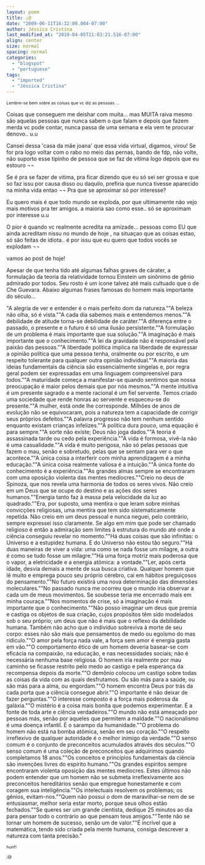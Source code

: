 ```yaml
---
layout: poem
title: ;@
date: "2009-06-11T16:32:00.004-07:00"
author: Jéssica Cristina
last_modified_at: "2010-04-05T21:03:21.516-07:00"
align: center
size: normal
spacing: normal
categories:
  - "blogspot"
  - "portuguese"
tags:
  - "imported"
  - "Jéssica Cristina"
---
```


<span style="font-size:78%;">Lembre-se bem sobre as coisas que vc diz as pessoas ...

Coisas que conseguem me deishar com muita... mas MUITA raiva mesmo são aquelas pessoas que nunca sabem o que falam e depois que fazem merda vc pode contar, nunca passa de uma semana e ela vem te procurar denovo..   u.u

Cansei dessa 'casa da mãe joana' que essa vida virtual, digamos, virou!  Se for pra logo voltar com o rabo no meio das pernas, bando de fdp, não volte, não suporto esse tipinho de pessoa que se faz de vitima logo depois que eu estouro ¬¬

Se é pra se fazer de vitima, pra ficar dizendo que eu só sei ser grossa e que so faz issu por causa disso ou daquilo, prefiria que nunca tivesse aparecido na minha vida entao ¬¬   Pra que se aproximar só por interesse?

Eu quero mais é que todo mundo se exploda,  por que ultimamente não vejo mais motivos pra ter amigos. a maioria sao como esse.. só se aproximam por interesse u.u

O pior é quando vc realmente acredita na amizade... pessoas como EU que ainda acreditam nissu no mundo de hoje , na situaçao que as coisas estao, só são feitas de idiota..   é por issu que eu quero que todos vocês se explodam ¬¬

vamos ao post de hoje!

Apesar de que tenha tido até algumas falhas graves de cárater, a formulação da teoria da relatividade tornou Einstein um sinônimo de gênio admirado por todos. Seu rosto é um ícone talvez até mais cultuado que o de Che Guevara. Abaixo algumas frases famosas do homem mais importante do século...

"A alegria de ver e entender é o mais perfeito dom da natureza.""A beleza não olha, só é vista.""A cada dia sabemos mais e entendemos menos.""A debilidade de atitude torna-se debilidade de caráter.""A diferença entre o passado, o presente e o futuro é só uma ilusão persistente.""A formulação de um problema é mais importante que sua solução.""A imaginação é mais importante que o conhecimento.""A lei da gravidade não é responsável pela paixão das pessoas.""A liberdade política implica na liberdade de expressar a opinião política que uma pessoa tenha, oralmente ou por escrito, e um respeito tolerante para qualquer outra opinião individual.""A maioria das ideias fundamentais da ciência são essencialmente singelas e, por regra geral podem ser expressadas em uma linguagem compreensível para todos.""A maturidade começa a manifestar-se quando sentimos que nossa preocupação é maior pelos demais que por nós mesmos.""A mente intuitiva é um presente sagrado e a mente racional é um fiel servente. Temos criado uma sociedade que rende honras ao servente e esqueceu-se do presente.""A mulher, está onde lhe corresponde. Milhões de anos de evolução não se equivocaram, pois a natureza tem a capacidade de corrigir seus próprios defeitos.""A palavra progresso não tem nenhum sentido enquanto existam crianças infelizes.""A política dura pouco, uma equação é para sempre.""A sorte não existe; Deus não joga dados.""A teoria é assassinada tarde ou cedo pela experiência.""A vida é formosa, vivê-la não é uma casualidade.""A vida é muito perigosa, não só pelas pessoas que fazem o mau, senão e sobretudo, pelas que se sentam para ver o que acontece.""A única coisa a interferir com minha aprendizagem é a minha educação.""A única coisa realmente valiosa é a intuição.""A única fonte do conhecimento é a experiência.""As grandes almas sempre se encontraram com uma oposição violenta das mentes medíocres.""Creio no deus de Spinoza, que nos revela uma harmonia de todos os seres vivos. Não creio em um Deus que se ocupe do destino e as ações dos seres humanos.""Energia tanto faz à massa pela velocidade da luz ao quadrado.""Era, por suposto, uma mentira o que leram sobre minhas convicções religiosas, uma mentira que tem sido sistematicamente repetida. Não creio em um deus pessoal e nunca neguei, pelo contrário, sempre expressei isso claramente. Se algo em mim que pode ser chamado religioso é então a admiração sem limites à estrutura do mundo até onde a ciência conseguiu revelar no momento.""Há duas coisas que são infinitas: o Universo e a estupidez humana. E do Universo não estou tão seguro.""Há duas maneiras de viver a vida: uma como se nada fosse um milagre, a outra é como se tudo fosse um milagre.""Há uma força motriz mais poderosa que o vapor, a eletricidade e a energia atômica: a vontade.""Ler, após certa idade, desvia demais a mente de sua busca criativa. Qualquer homem que lê muito e emprega pouco seu próprio cérebro, cai em hábitos preguiçosos do pensamento.""No futuro existirá uma nova determinação das dimensões moleculares.""No passado nunca me ocorreu que o mundo iria observar a cada um de meus movimentos. Se soubesse teria me encerrado mais em minha couraça.""Nos momentos de crise, só a imaginação é mais importante que o conhecimento.""Não posso imaginar um deus que premia e castiga os objetos de sua criação, cujos propósitos têm sido modelados sob o seu próprio; um deus que não é mais que o reflexo da debilidade humana. Também não acho que o indivíduo sobreviva à morte de seu corpo: esses não são mais que pensamentos de medo ou egoísmo do mas ridículo.""O amor pela força nada vale, a força sem amor é energia gasta em vão.""O comportamento ético de um homem deveria basear-se com eficácia na compaixão, na educação, e nas necessidades sociais; não é necessária nenhuma base religiosa. O homem iria realmente por mau caminho se ficasse restrito pelo medo ao castigo e pela esperança da recompensa depois da morte.""O demônio colocou um castigo sobre todas as coisas da vida com as quais desfrutamos. Ou são más para a saúde, ou são más para a alma, ou engordam.""O homem encontra Deus por trás da cada porta que a ciência consegue abrir.""O importante é não deixar de fazer perguntas.""O interesse composto é a força mais poderosa da galáxia.""O mistério é a coisa mais bonita que podemos experimentar. É a fonte de toda arte e ciência verdadeiros.""O mundo não está ameaçado por pessoas más, senão por aqueles que permitem a maldade.""O nacionalismo é uma doença infantil. É o sarampo da humanidade.""O problema do homem não está na bomba atômica, senão em seu coração.""O respeito irreflexivo de qualquer autoridade é o melhor inimigo da verdade.""O senso comum é o conjunto de preconceitos acumulados através dos séculos.""O senso comum é uma coleção de preconceitos que adquirimos quando completamos 18 anos.""Os conceitos e princípios fundamentais da ciência são invenções livres do espírito humano.""Os grandes espíritos sempre encontraram violenta oposição das mentes medíocres. Estes últimos não podem entender que um homem não se submeta irreflexivamente aos preconceitos hereditários senão que empregue honestamente e com coragem sua inteligência.""Os intelectuais resolvem os problemas; os gênios, evitam-nos.""Quem não possui o dom de maravilhar-se nem de se entusiasmar, melhor seria estar morto, porque seus olhos estão fechados.""Se queres ser um grande cientista, dedique 25 minutos ao dia para pensar todo o contrário ao que pensam teus amigos.""Tente não se tornar um homem de sucesso, senão um de valor.""É incrível que a matemática, tendo sido criada pela mente humana, consiga descrever a natureza com tanta precisão."

<span style="font-size:78%;">

hunf!

;@